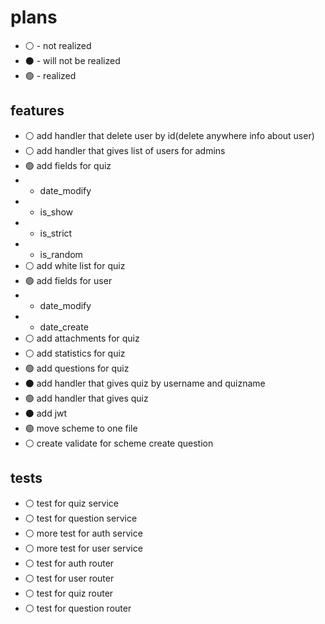 # plans
- ⚪ - not realized
- ⚫ - will not be realized
- 🟢 - realized
## features

- ⚪ add handler that delete user by id(delete anywhere info about user)
- ⚪ add handler that gives list of users for admins
- 🟢 add fields for quiz
- - date_modify
- - is_show 
- - is_strict   
- - is_random
- ⚪ add white list for quiz
- 🟢 add fields for user
- - date_modify
- - date_create
- ⚪ add attachments for quiz
- ⚪ add statistics for quiz
- 🟢 add questions for quiz 
- ⚫ add handler that gives quiz by username and quizname
- 🟢 add handler that gives quiz
- ⚫ add jwt
- 🟢 move scheme to one file
- ⚪ create validate for scheme create question

## tests

- ⚪ test for quiz service
- ⚪ test for question service
- ⚪ more test for auth service
- ⚪ more test for user service
- ⚪ test for auth router
- ⚪ test for user router
- ⚪ test for quiz router
- ⚪ test for question router